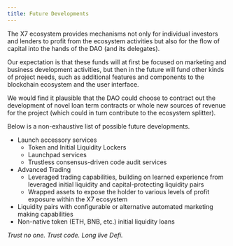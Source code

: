 ```yaml
---
title: Future Developments
---
```


The X7 ecosystem provides mechanisms not only for individual investors and lenders to profit from the ecosystem activities but also for the flow of capital into the hands of the DAO (and its delegates).

Our expectation is that these funds will at first be focused on marketing and business development activities, but then in the future will fund other kinds of project needs, such as additional features and components to the blockchain ecosystem and the user interface.

We would find it plausible that the DAO could choose to contract out the development of novel loan term contracts or whole new sources of revenue for the project (which could in turn contribute to the ecosystem splitter).

Below is a non-exhaustive list of possible future developments.

- Launch accessory services
  - Token and Initial Liquidity Lockers
  - Launchpad services
  - Trustless consensus-driven code audit services
- Advanced Trading
  - Leveraged trading capabilities, building on learned experience from leveraged initial liquidity and capital-protecting liquidity pairs
  - Wrapped assets to expose the holder to various levels of profit exposure within the X7 ecosystem
- Liquidity pairs with configurable or alternative automated marketing making capabilities
- Non-native token (ETH, BNB, etc.) initial liquidity loans

_Trust no one. Trust code. Long live Defi._
